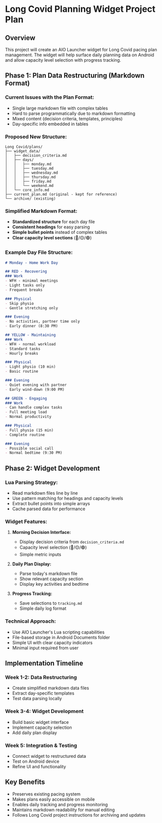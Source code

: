 # Long Covid Planning Widget Project Plan

## Overview
This project will create an AIO Launcher widget for Long Covid pacing plan management. The widget will help surface daily planning data on Android and allow capacity level selection with progress tracking.

## Phase 1: Plan Data Restructuring (Markdown Format)

### Current Issues with the Plan Format:
- Single large markdown file with complex tables
- Hard to parse programmatically due to markdown formatting
- Mixed content (decision criteria, templates, principles)
- Day-specific info embedded in tables

### Proposed New Structure:
```
Long Covid/plans/
├── widget_data/
│   ├── decision_criteria.md
│   ├── days/
│   │   ├── monday.md
│   │   ├── tuesday.md  
│   │   ├── wednesday.md
│   │   ├── thursday.md
│   │   ├── friday.md
│   │   └── weekend.md
│   └── core_info.md
├── current_plan.md (original - kept for reference)
└── archive/ (existing)
```

### Simplified Markdown Format:
- **Standardized structure** for each day file
- **Consistent headings** for easy parsing
- **Simple bullet points** instead of complex tables
- **Clear capacity level sections** (🔴/🟡/🟢)

### Example Day File Structure:
```markdown
# Monday - Home Work Day

## RED - Recovering
### Work
- WFH - minimal meetings
- Light tasks only
- Frequent breaks

### Physical
- Skip physio
- Gentle stretching only

### Evening
- No activities, partner time only
- Early dinner (8:30 PM)

## YELLOW - Maintaining
### Work
- WFH - normal workload
- Standard tasks
- Hourly breaks

### Physical  
- Light physio (10 min)
- Basic routine

### Evening
- Quiet evening with partner
- Early wind-down (9:00 PM)

## GREEN - Engaging
### Work
- Can handle complex tasks
- Full meeting load
- Normal productivity

### Physical
- Full physio (15 min)
- Complete routine

### Evening
- Possible social call
- Normal bedtime (9:30 PM)
```

## Phase 2: Widget Development

### Lua Parsing Strategy:
- Read markdown files line by line
- Use pattern matching for headings and capacity levels
- Extract bullet points into simple arrays
- Cache parsed data for performance

### Widget Features:
1. **Morning Decision Interface:**
   - Display decision criteria from `decision_criteria.md`
   - Capacity level selection (🔴/🟡/🟢)
   - Simple metric inputs

2. **Daily Plan Display:**
   - Parse today's markdown file
   - Show relevant capacity section
   - Display key activities and bedtime

3. **Progress Tracking:**
   - Save selections to `tracking.md`
   - Simple daily log format

### Technical Approach:
- Use AIO Launcher's Lua scripting capabilities
- File-based storage in Android Documents folder
- Simple UI with clear capacity indicators
- Minimal input required from user

## Implementation Timeline

### Week 1-2: Data Restructuring
- Create simplified markdown data files
- Extract day-specific templates
- Test data parsing locally

### Week 3-4: Widget Development
- Build basic widget interface
- Implement capacity selection
- Add daily plan display

### Week 5: Integration & Testing
- Connect widget to restructured data
- Test on Android device
- Refine UI and functionality

## Key Benefits
- Preserves existing pacing system
- Makes plans easily accessible on mobile
- Enables daily tracking and progress monitoring
- Maintains markdown readability for manual editing
- Follows Long Covid project instructions for archiving and updates